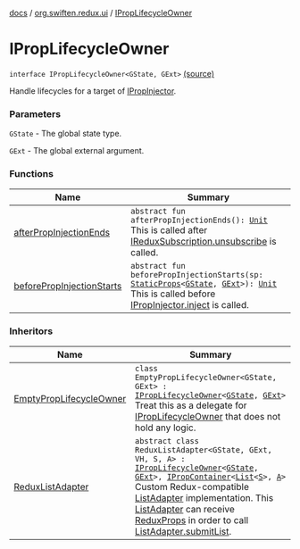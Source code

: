 [docs](../../index.md) / [org.swiften.redux.ui](../index.md) / [IPropLifecycleOwner](./index.md)

# IPropLifecycleOwner

`interface IPropLifecycleOwner<GState, GExt>` [(source)](https://github.com/protoman92/KotlinRedux/tree/master/common/common-ui/src/main/kotlin/org/swiften/redux/ui/Injector.kt#L26)

Handle lifecycles for a target of [IPropInjector](../-i-prop-injector/index.md).

### Parameters

`GState` - The global state type.

`GExt` - The global external argument.

### Functions

| Name | Summary |
|---|---|
| [afterPropInjectionEnds](after-prop-injection-ends.md) | `abstract fun afterPropInjectionEnds(): `[`Unit`](https://kotlinlang.org/api/latest/jvm/stdlib/kotlin/-unit/index.html)<br>This is called after [IReduxSubscription.unsubscribe](../../org.swiften.redux.core/-i-redux-subscription/unsubscribe.md) is called. |
| [beforePropInjectionStarts](before-prop-injection-starts.md) | `abstract fun beforePropInjectionStarts(sp: `[`StaticProps`](../-static-props/index.md)`<`[`GState`](index.md#GState)`, `[`GExt`](index.md#GExt)`>): `[`Unit`](https://kotlinlang.org/api/latest/jvm/stdlib/kotlin/-unit/index.html)<br>This is called before [IPropInjector.inject](../-i-prop-injector/inject.md) is called. |

### Inheritors

| Name | Summary |
|---|---|
| [EmptyPropLifecycleOwner](../-empty-prop-lifecycle-owner/index.md) | `class EmptyPropLifecycleOwner<GState, GExt> : `[`IPropLifecycleOwner`](./index.md)`<`[`GState`](../-empty-prop-lifecycle-owner/index.md#GState)`, `[`GExt`](../-empty-prop-lifecycle-owner/index.md#GExt)`>`<br>Treat this as a delegate for [IPropLifecycleOwner](./index.md) that does not hold any logic. |
| [ReduxListAdapter](../../org.swiften.redux.android.ui.recyclerview/-redux-list-adapter/index.md) | `abstract class ReduxListAdapter<GState, GExt, VH, S, A> : `[`IPropLifecycleOwner`](./index.md)`<`[`GState`](../../org.swiften.redux.android.ui.recyclerview/-redux-list-adapter/index.md#GState)`, `[`GExt`](../../org.swiften.redux.android.ui.recyclerview/-redux-list-adapter/index.md#GExt)`>, `[`IPropContainer`](../-i-prop-container/index.md)`<`[`List`](https://kotlinlang.org/api/latest/jvm/stdlib/kotlin.collections/-list/index.html)`<`[`S`](../../org.swiften.redux.android.ui.recyclerview/-redux-list-adapter/index.md#S)`>, `[`A`](../../org.swiften.redux.android.ui.recyclerview/-redux-list-adapter/index.md#A)`>`<br>Custom Redux-compatible [ListAdapter](#) implementation. This [ListAdapter](#) can receive [ReduxProps](../-redux-props/index.md) in order to call [ListAdapter.submitList](#). |
